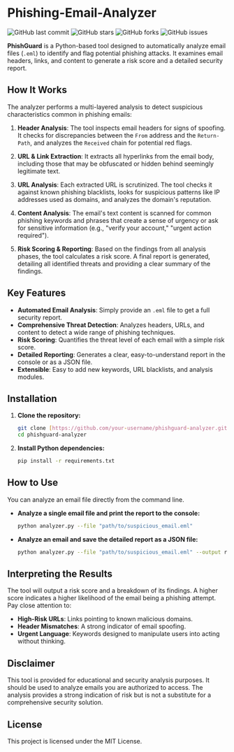 # Phishing-Email-Analyzer

![GitHub last commit](https://img.shields.io/github/last-commit/google/skia)
![GitHub stars](https://img.shields.io/github/stars/google/skia)
![GitHub forks](https://img.shields.io/github/forks/google/skia)
![GitHub issues](https://img.shields.io/github/issues/google/skia)

**PhishGuard** is a Python-based tool designed to automatically analyze email files (`.eml`) to identify and flag potential phishing attacks. It examines email headers, links, and content to generate a risk score and a detailed security report.

## How It Works

The analyzer performs a multi-layered analysis to detect suspicious characteristics common in phishing emails:

1.  **Header Analysis**: The tool inspects email headers for signs of spoofing. It checks for discrepancies between the `From` address and the `Return-Path`, and analyzes the `Received` chain for potential red flags.

2.  **URL & Link Extraction**: It extracts all hyperlinks from the email body, including those that may be obfuscated or hidden behind seemingly legitimate text.

3.  **URL Analysis**: Each extracted URL is scrutinized. The tool checks it against known phishing blacklists, looks for suspicious patterns like IP addresses used as domains, and analyzes the domain's reputation.

4.  **Content Analysis**: The email's text content is scanned for common phishing keywords and phrases that create a sense of urgency or ask for sensitive information (e.g., "verify your account," "urgent action required").

5.  **Risk Scoring & Reporting**: Based on the findings from all analysis phases, the tool calculates a risk score. A final report is generated, detailing all identified threats and providing a clear summary of the findings.

## Key Features

-   **Automated Email Analysis**: Simply provide an `.eml` file to get a full security report.
-   **Comprehensive Threat Detection**: Analyzes headers, URLs, and content to detect a wide range of phishing techniques.
-   **Risk Scoring**: Quantifies the threat level of each email with a simple risk score.
-   **Detailed Reporting**: Generates a clear, easy-to-understand report in the console or as a JSON file.
-   **Extensible**: Easy to add new keywords, URL blacklists, and analysis modules.

## Installation

1.  **Clone the repository:**
    ```bash
    git clone [https://github.com/your-username/phishguard-analyzer.git](https://github.com/your-username/phishguard-analyzer.git)
    cd phishguard-analyzer
    ```

2.  **Install Python dependencies:**
    ```bash
    pip install -r requirements.txt
    ```

## How to Use

You can analyze an email file directly from the command line.

-   **Analyze a single email file and print the report to the console:**
    ```bash
    python analyzer.py --file "path/to/suspicious_email.eml"
    ```

-   **Analyze an email and save the detailed report as a JSON file:**
    ```bash
    python analyzer.py --file "path/to/suspicious_email.eml" --output report.json
    ```

## Interpreting the Results

The tool will output a risk score and a breakdown of its findings. A higher score indicates a higher likelihood of the email being a phishing attempt. Pay close attention to:

-   **High-Risk URLs**: Links pointing to known malicious domains.
-   **Header Mismatches**: A strong indicator of email spoofing.
-   **Urgent Language**: Keywords designed to manipulate users into acting without thinking.

## Disclaimer

This tool is provided for educational and security analysis purposes. It should be used to analyze emails you are authorized to access. The analysis provides a strong indication of risk but is not a substitute for a comprehensive security solution.

## License

This project is licensed under the MIT License.

